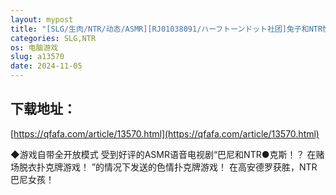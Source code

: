 ```yaml
---
layout: mypost
title: "[SLG/生肉/NTR/动态/ASMR][RJ01038091/ハーフトーンドット社团]兔子和NTR性爱！/バニーとNTR●ックス!?カジノで脱衣トランプゲーム![PC/1G]"
categories: SLG,NTR
os: 电脑游戏
slug: a13570
date: 2024-11-05
---
```


## 下载地址：

[https://qfafa.com/article/13570.html](https://qfafa.com/article/13570.html)

◆游戏自带全开放模式
受到好评的ASMR语音电视剧“巴尼和NTR●克斯！？
在赌场脱衣扑克牌游戏！
”的情况下发送的色情扑克牌游戏！
在高安德罗获胜，NTR巴尼女孩！